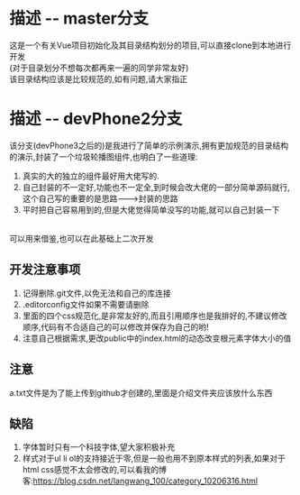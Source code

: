 # 描述 -- master分支
这是一个有关Vue项目初始化及其目录结构划分的项目,可以直接clone到本地进行开发
<br/>
(对于目录划分不想每次都再来一遍的同学非常友好)
<br/>
该目录结构应该是比较规范的,如有问题,请大家指正

# 描述 -- devPhone2分支
该分支(devPhone3之后的)是我进行了简单的示例演示,拥有更加规范的目录结构的演示,封装了一个垃圾轮播图组件,也明白了一些道理:
<br/>
1. 真实的大的独立的组件最好用大佬写的.
2. 自己封装的不一定好,功能也不一定全,到时候会改大佬的一部分简单源码就行,这个自己写的重要的是思路--->封装的思路
3. 平时把自己容易用到的,但是大佬觉得简单没写的功能,就可以自己封装一下
<br/>
可以用来借鉴,也可以在此基础上二次开发

## 开发注意事项
1. 记得删除.git文件,以免无法和自己的库连接
2. .editorconfig文件如果不需要请删除
3. 里面的四个css规范化,是非常友好的,而且引用顺序也是我排好的,不建议修改顺序,代码有不合适自己的可以修改并保存为自己的哟!
4. 注意自己根据需求,更改public中的index.html的动态改变根元素字体大小的值

## 注意
a.txt文件是为了能上传到github才创建的,里面是介绍文件夹应该放什么东西

## 缺陷
1. 字体暂时只有一个科技字体,望大家积极补充
2. 样式对于ul li ol的支持接近于零,但是一般也用不到原本样式的列表,如果对于html css感觉不太会修改的,可以看我的博客:https://blog.csdn.net/langwang_100/category_10206316.html

